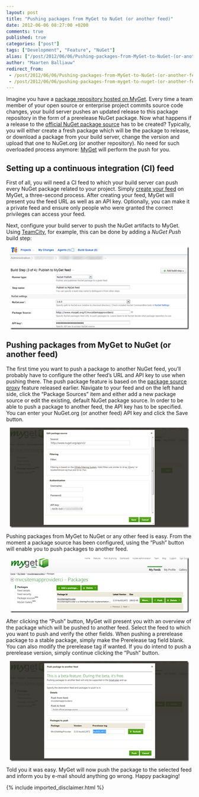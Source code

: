 ```yaml
---
layout: post
title: "Pushing packages from MyGet to NuGet (or another feed)"
date: 2012-06-06 08:27:00 +0200
comments: true
published: true
categories: ["post"]
tags: ["Development", "Feature", "NuGet"]
alias: ["/post/2012/06/06/Pushing-packages-from-MyGet-to-NuGet-(or-another-feed).aspx", "/post/2012/06/06/pushing-packages-from-myget-to-nuget-(or-another-feed).aspx"]
author: "Maarten Balliauw"
redirect_from:
 - /post/2012/06/06/Pushing-packages-from-MyGet-to-NuGet-(or-another-feed).aspx.html
 - /post/2012/06/06/pushing-packages-from-myget-to-nuget-(or-another-feed).aspx.html
---
```


<p>Imagine you have a <a href="http://www.myget.org" target="_blank">package repository hosted on MyGet</a>. Every time a team member of your open source or enterprise project commits source code changes, your build server pushes an updated release to this package repository in the form of a prerelease NuGet package. Now what happens if a release to the <a href="http://www.nuget.org" target="_blank">official NuGet package source</a> has to be created? Typically, you will either create a fresh package which will be the package to release, or download a package from your build server, change the version and upload that one to NuGet.org (or another repository). No need for such overloaded process anymore: <a href="http://www.myget.org" target="_blank">MyGet</a> will perform the push for you.</p>
<h2>Setting up a continuous integration (CI) feed</h2>
<p>First of all, you will need a CI feed to which your build server can push every NuGet package related to your project. Simply <a href="http://www.myget.org/Feed/Create" target="_blank">create your feed</a> on MyGet, a three-second process. After creating your feed, MyGet will present you the feed URL as well as an API key. Optionally, you can make it a private feed and ensure only people who were granted the correct privileges can access your feed.</p>
<p>Next, configure your build server to push the NuGet artifacts to MyGet. Using <a href="http://www.jetbrains.com/teamcity" target="_blank">TeamCity</a>, for example, this can be done by adding a <em>NuGet Push</em> build step:</p>
<p><a href="/images/image_4.png"><img style="background-image: none; margin: 5px auto; padding-left: 0px; padding-right: 0px; display: block; float: none; padding-top: 0px; border-width: 0px;" title="MyGet feed TeamCity" src="/images/image_thumb_3.png" alt="MyGet feed TeamCity" width="484" height="224" border="0" /></a></p>
<h2>Pushing packages from MyGet to NuGet (or another feed)</h2>
<p>The first time you want to push a package to another NuGet feed, you&rsquo;ll probably have to configure the other feed&rsquo;s URL and API key to use when pushing there. The push package feature is based on the <a href="/post/2012/03/01/Introducing-MyGet-package-source-proxy-(beta).aspx" target="_blank">package source proxy</a> feature released earlier. Navigate to your feed and on the left hand side, click the &ldquo;Package Sources&rdquo; item and either add a new package source or edit the existing, default NuGet package source. In order to be able to push a package to another feed, the API key has to be specified. You can enter your NuGet.org (or another feed) API key and click the Save button.</p>
<p><a href="/images/image_5.png"><img style="background-image: none; margin: 5px auto; padding-left: 0px; padding-right: 0px; display: block; float: none; padding-top: 0px; border-width: 0px;" title="MyGet package source selection" src="/images/image_thumb_4.png" alt="MyGet package source selection" width="484" height="270" border="0" /></a></p>
<p>Pushing packages from MyGet to NuGet or any other feed is easy. From the moment a package source has been configured, using the &ldquo;Push&rdquo; button will enable you to push packages to another feed.</p>
<p><a href="/images/image_6.png"><img style="background-image: none; margin: 5px auto; padding-left: 0px; padding-right: 0px; display: block; float: none; padding-top: 0px; border-width: 0px;" title="image" src="/images/image_thumb_5.png" alt="image" width="484" height="150" border="0" /></a></p>
<p>After clicking the &ldquo;Push&rdquo; button, MyGet will present you with an overview of the package which will be pushed to another feed. Select the feed to which you want to push and verify the other fields. When pushing a prerelease package to a stable package, simply make the Prerelease tag field blank. You can also modify the prerelease tag if wanted. If you do intend to push a prerelease version, simply continue clicking the &ldquo;Push&rdquo; button.</p>
<p><a href="/images/image_7.png"><img style="background-image: none; margin: 5px auto; padding-left: 0px; padding-right: 0px; display: block; float: none; padding-top: 0px; border-width: 0px;" title="Push a NuGet package" src="/images/image_thumb_6.png" alt="Push a NuGet package" width="484" height="270" border="0" /></a></p>
<p>Told you it was easy. MyGet will now push the package to the selected feed and inform you by e-mail should anything go wrong. Happy packaging!</p>

{% include imported_disclaimer.html %}

